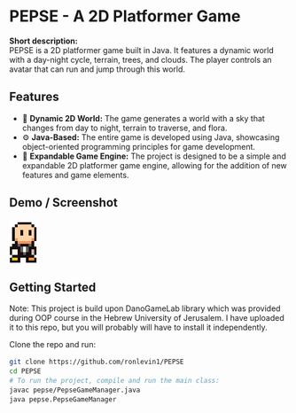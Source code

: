# PEPSE - A 2D Platformer Game

**Short description:**  
PEPSE is a 2D platformer game built in Java. It features a dynamic world with a day-night cycle, terrain, trees, and clouds. The player controls an avatar that can run and jump through this world.

## Features
- 🔧 **Dynamic 2D World:** The game generates a world with a sky that changes from day to night, terrain to traverse, and flora.
- ⚙️ **Java-Based:** The entire game is developed using Java, showcasing object-oriented programming principles for game development.
- 🎯 **Expandable Game Engine:** The project is designed to be a simple and expandable 2D platformer game engine, allowing for the addition of new features and game elements.

## Demo / Screenshot
![Game Screenshot](assets/idle_0.png)

## Getting Started
Note: This project is build upon DanoGameLab library which was provided during OOP course in the Hebrew University of Jerusalem. I have uploaded it to this repo, but you will probably will have to install it independently.

Clone the repo and run:

```bash
git clone https://github.com/ronlevin1/PEPSE
cd PEPSE
# To run the project, compile and run the main class:
javac pepse/PepseGameManager.java
java pepse.PepseGameManager
```
